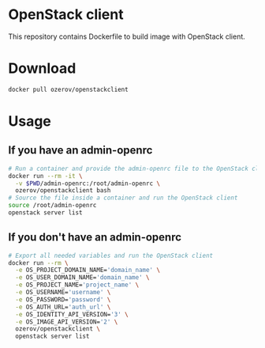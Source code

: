 # OpenStack client

This repository contains Dockerfile to build image with OpenStack client.

# Download

```bash
docker pull ozerov/openstackclient
```

# Usage

## If you have an admin-openrc

```bash
# Run a container and provide the admin-openrc file to the OpenStack client
docker run --rm -it \
  -v $PWD/admin-openrc:/root/admin-openrc \
  ozerov/openstackclient bash
# Source the file inside a container and run the OpenStack client
source /root/admin-openrc
openstack server list
```

## If you don't have an admin-openrc

```bash
# Export all needed variables and run the OpenStack client
docker run --rm \
  -e OS_PROJECT_DOMAIN_NAME='domain_name' \
  -e OS_USER_DOMAIN_NAME='domain_name' \
  -e OS_PROJECT_NAME='project_name' \
  -e OS_USERNAME='username' \
  -e OS_PASSWORD='password' \
  -e OS_AUTH_URL='auth_url' \
  -e OS_IDENTITY_API_VERSION='3' \
  -e OS_IMAGE_API_VERSION='2' \
  ozerov/openstackclient \
  openstack server list
```
